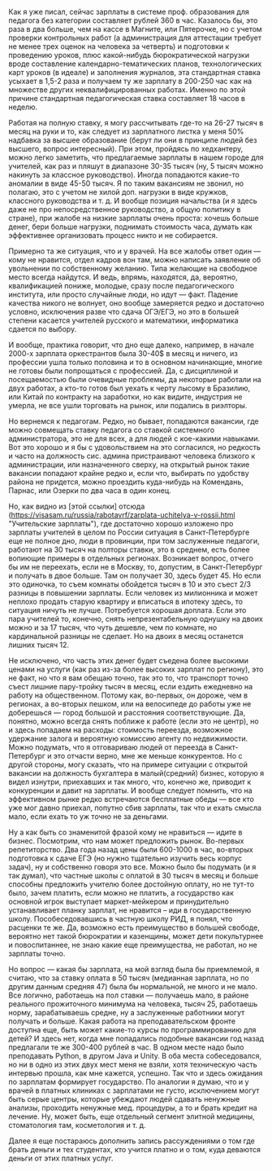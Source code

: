 Как я уже писал, сейчас зарплаты в  системе проф. образования для педагога без категории составляет рублей 360 в час. Казалось бы, это раза в два больше, чем на кассе в Магните, или Пятерочке, но с учетом проверки контрольных работ (а администрация для аттестации требует не менее трех оценок на человека за четверть) и подготовки к проведению уроков, плюс какой-нибудь бюрократической нагрузки вроде составление календарно-тематических планов, технологических карт уроков (в идеале) и заполнения журналов, эта стандартная ставка усыхает в 1,5-2 раза и получаем ту же зарплату в 200-250 час как на множестве других неквалифицированных работах. Именно по этой причине стандартная педагогическая ставка составляет 18 часов в неделю.

Работая на полную ставку, я могу рассчитывать где-то на 26-27 тысяч в месяц на руки и то, как следует из зарплатного листка у меня 50% надбавка за высшее образование (берут ли они в принципе людей без высшего, вопрос интересный). При этом, пройдясь по хедхантеру, можно легко заметить, что предлагаемые зарплаты в нашем городе для учителей, как раз и пляшут в диапазоне 30-35 тысяч (ну, 5 тысяч можно накинуть за классное руководство). Иногда попадаются какие-то аномалии в виде 45-50 тысяч. Я по таким вакансиям не звонил, но полагаю, это с учетом не хилой доп. нагрузки в виде кружков, классного руководства и т. д. И вообще позиция начальства (и я здесь даже не про непосредственное руководство, а общую политику в стране), при жалобе на низкие зарплаты очень проста: хочешь больше денег, бери больше нагрузки, поднимать стоимость часа, думать как эффективнее организовать процесс никто и не собирается. 

Примерно та же ситуация, что и у врачей. На все жалобы ответ один — кому не нравится, отдел кадров вон там, можно написать заявление об увольнении по собственному желанию. Типа желающие на свободное место всегда найдутся. И ведь, впрямь, находятся, да, вероятно, квалификацией пониже, молодые, сразу после педагогического института, или просто случайные люди, но идут — факт. Падение качества никого не волнует, оно вообще замеряется редко и достаточно условно, исключения разве что сдача ОГЭ/ЕГЭ, но это в большей степени касается учителей русского и математики, информатика сдается по выбору.

И вообще, практика говорит, что дно еще далеко, например, в начале 2000-х зарплата оркестрантов была 30-40$ в месяц и ничего, из профессии ушла только половина и то в основном начинающие, многие не готовы были попрощаться с профессией. Да, с дисциплиной и посещаемостью были очевидные проблемы, да некоторые работали на двух работах, а кто-то готов был уехать к черту лысому в Бразилию, или Китай по контракту на заработки, но как видите, индустрия не умерла, не все ушли торговать на рынок, или подались в риэлторы.
 
Но вернемся к педагогам. Редко, но бывает, попадаются вакансии, где можно совмещать ставку педагога со ставкой системного администратора, это не для всех, а для людей с кое-какими навыками. Вот это хорошо и я бы с удовольствием на это согласился, но редкость и часто на должность сис. админа пристраивают человека близкого к администрации, или назначенного сверху, на открытый рынок такие вакансии попадают крайне редко и, если что, выбирать по удобству района не придется, можно проездить куда-нибудь на Комендань, Парнас, или Озерки по два часа в один конец. 

Но, как видно из [этой ссылки] отсюда (https://visasam.ru/russia/rabotavrf/zarplata-uchitelya-v-rossii.html "Учительские зарплаты"), где достаточно хорошо изложено про зарплаты учителей в целом по России ситуация в Санкт-Петербурге еще не полное дно, люди в провинции, при том заслуженные педагоги, работают на 30 тысяч на полторы ставки, это в среднем, есть более вопиющие примеры в отдельных регионах.
Возникает вопрос, отчего бы им не переехать, если не в Москву, то, допустим, в Санкт-Петербург и получать в двое больше. Там он получает 30, здесь будет 45. Но если это одиночка, то съем комнаты обойдется тысяч в 10 и это съест 2/3 разницы в повышении зарплаты. Если человек из милионника и может неплохо продать старую квартиру и вписаться в ипотеку здесь, то ситуация ничуть не лучше. Потребуется хорошая доплата. Если это пара учителей то, конечно, снять непрезентабельную однушку на двоих можно и за 17 тысяч, что чуть дешевле, чем по комнате, но кардинальной разницы не сделает. Но на двоих в месяц останется лишних тысяч 12. 

Не исключено, что часть этих денег будет съедена более высокими ценами на услуги (как раз из-за более высоких зарплат по региону), это не факт, но  что я вам обещаю точно, так это то, что транспорт точно съест лишние пару-тройку тысяч в месяц, если ездить ежедневно на работу на общественном. Потому как, во-первых, он дороже, чем в регионах, а во-вторых пешком, или на велосипеде до работы уже не доберешься — город большой и расстояния соответствующие. Да, понятно, можно всегда снять поближе к работе (если это не центр), но и здесь попадаем на расходы: стоимость переезда, возможное удержание залога и вероятную комиссию агенту по недвижимости.
Можно подумать, что я отговариваю людей от переезда в Санкт-Петербург и это отчасти верно, мне же меньше конкурентов. Но с другой стороны, могу сказать, что на примере ситуации с открытой вакансии на должность бухгалтера в малый(средний) бизнес, которую я видел изнутри, приехавших и так много, что, конечно же, приводит к конкуренции и давит на зарплаты. И вообще следует помнить, что на эффективном рынке редко встречаются бесплатные обеды — все кто уже мог давно приехал, попутно сбив зарплаты, так что и ехать смысла мало, если ехать то уж точно не за деньгами.

Ну а как быть со знаменитой фразой кому не нравиться — идите в бизнес. Посмотрим, что нам может предложить рынок. Во-первых репетиторство. Два года назад цены были 600-1000 в час, во-вторых подготовка к сдаче ЕГЭ (но нужно тщательно изучить весь корпус задач), ну и собственно говоря это все. Можно было бы подумать (и я так думал), что частные школы с оплатой в 30 тысяч в месяц и больше способны предложить учителю более достойную оплату, но не тут-то было, зачем платить, если можно не платить, а государство как основной игрок выступает маркет-мейкером и принудительно устанавливает планку зарплат, не нравится – иди в государственную школу. Пособеседовавшись в частную школу РИД, я понял, что расценки те же. Да, возможно есть преимущество в большей свободе, вероятно нет такой бюрократии и казенщины, может дети покультурнее и повоспитаннее, не знаю какие еще преимущества, не работал, но не зарплаты точно.

Но вопрос — какая бы зарплата, на мой взгляд была бы приемлемой, я считаю, что за ставку оплата в 50 тысяч (медианная зарплата, но по другим данным средняя 47) была бы нормальной, не много и не мало. Все логично, работаешь на пол ставки — получаешь мало, в районе реального прожиточного минимума на человека, тысяч 25, работаешь норму, зарабатываешь средне, ну а заслуженные работники могут получать и больше.
Какая работа на преподавательском фронте доступна еще, быть может какие-то курсы по программированию для детей? И здесь нет, когда мне попадались подобные вакансии год назад предлагали те же 300-400 рублей в час. В одном месте надо было преподавать Python, в другом Java и Unity. В оба места собеседовался, но ни в одно из этих двух мест меня не взяли, хотя техническую часть интервью прошла, как мне кажется, успешно. Так что и здесь ожидания по зарплатам формирует государство. По аналогии я думаю, что и у врачей в платных клиниках с зарплатами не густо, исключением могут быть серые центры, которые убеждают людей сдавать ненужные анализы, проходить ненужные мед. процедуры, а то и брать кредит на лечение. Ну, может быть, еще отдельный сегмент элитной медицины, стоматология там, косметология и т. д.

Далее я еще постараюсь дополнить запись рассуждениями о том где брать деньги и тех студентах, кто учится платно и о том, куда деваются деньги от этих платных услуг.
